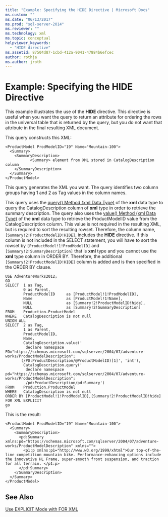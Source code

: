 ```yaml
---
title: "Example: Specifying the HIDE Directive | Microsoft Docs"
ms.custom: ""
ms.date: "06/13/2017"
ms.prod: "sql-server-2014"
ms.reviewer: ""
ms.technology: xml
ms.topic: conceptual
helpviewer_keywords: 
  - "HIDE directive"
ms.assetid: 87504d87-1cbd-412a-9041-47884b6efcec
author: rothja
ms.author: jroth
---
```

# Example: Specifying the HIDE Directive
  This example illustrates the use of the **HIDE** directive. This directive is useful when you want the query to return an attribute for ordering the rows in the universal table that is returned by the query, but you do not want that attribute in the final resulting XML document.  
  
 This query constructs this XML:  
  
```  
<ProductModel ProdModelID="19" Name="Mountain-100">  
  <Summary>  
    <SummaryDescription>  
           <Summary> element from XML stored in CatalogDescription column  
    </SummaryDescription>  
  </Summary>  
</ProductModel>  
```  
  
 This query generates the XML you want. The query identifies two column groups having 1 and 2 as Tag values in the column names.  
  
 This query uses the [query() Method (xml Data Type)](/sql/t-sql/xml/query-method-xml-data-type) of the **xml** data type to query the CatalogDescription column of **xml** type in order to retrieve the summary description. The query also uses the [value() Method (xml Data Type)](/sql/t-sql/xml/value-method-xml-data-type) of the **xml** data type to retrieve the ProductModelID value from the CatalogDescription column. This value is not required in the resulting XML, but is required to sort the resulting rowset. Therefore, the column name, `[Summary!2!ProductModelID!HIDE]`, includes the **HIDE** directive. If this column is not included in the SELECT statement, you will have to sort the rowset by `[ProductModel!1!ProdModelID]` and `[Summary!2!SummaryDescription]` that is **xml** type and you cannot use the **xml** type column in ORDER BY. Therefore, the additional `[Summary!2!ProductModelID!HIDE]` column is added and is then specified in the ORDER BY clause.  
  
```  
USE AdventureWorks2012;  
GO  
SELECT  1 as Tag,  
        0 as Parent,  
        ProductModelID     as [ProductModel!1!ProdModelID],  
        Name               as [ProductModel!1!Name],  
        NULL               as [Summary!2!ProductModelID!hide],  
        NULL               as [Summary!2!SummaryDescription]  
FROM    Production.ProductModel  
WHERE   CatalogDescription is not null  
UNION ALL  
SELECT  2 as Tag,  
        1 as Parent,  
        ProductModelID,  
        Name,  
        CatalogDescription.value('  
         declare namespace PD="https://schemas.microsoft.com/sqlserver/2004/07/adventure-works/ProductModelDescription";  
       (/PD:ProductDescription/@ProductModelID)[1]', 'int'),  
        CatalogDescription.query('  
         declare namespace pd="https://schemas.microsoft.com/sqlserver/2004/07/adventure-works/ProductModelDescription";  
         /pd:ProductDescription/pd:Summary')  
FROM    Production.ProductModel  
WHERE   CatalogDescription is not null  
ORDER BY [ProductModel!1!ProdModelID],[Summary!2!ProductModelID!hide]  
FOR XML EXPLICIT  
go  
```  
  
 This is the result:  
  
```  
<ProductModel ProdModelID="19" Name="Mountain-100">  
  <Summary>  
    <SummaryDescription>  
      <pd:Summary xmlns:pd="https://schemas.microsoft.com/sqlserver/2004/07/adventure-works/ProductModelDescription" xmlns="">  
        <p1:p xmlns:p1="http://www.w3.org/1999/xhtml">Our top-of-the-line competition mountain bike. Performance-enhancing options include the innovative HL Frame, super-smooth front suspension, and traction for all terrain. </p1:p>  
      </pd:Summary>  
    </SummaryDescription>  
  </Summary>  
</ProductModel>  
```  
  
## See Also  
 [Use EXPLICIT Mode with FOR XML](use-explicit-mode-with-for-xml.md)  
  
  
